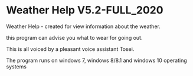 # Weather Help V5.2-FULL_2020
Weather Help - created for view information about the weather.

this program can advise you what to wear for going out.

This is all voiced by a pleasant voice assistant Tosei.

The program runs on windows 7, windows 8/8.1 and windows 10 operating systems

